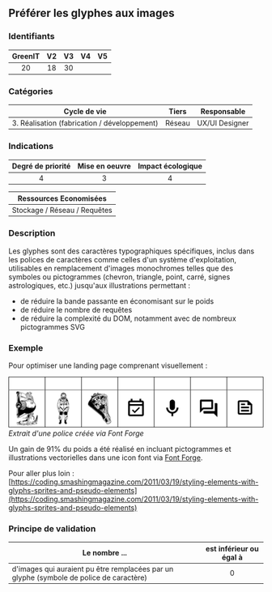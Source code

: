 ## Préférer les glyphes aux images

### Identifiants

| GreenIT | V2  | V3  | V4  | V5  |
| :-----: | :-: | :-: | :-: | :-: |
|   20    | 18  | 30  |     |     |

### Catégories

|                 Cycle de vie                 | Tiers  |  Responsable   |
| :------------------------------------------: | :----: | :------------: |
| 3. Réalisation (fabrication / développement) | Réseau | UX/UI Designer |

### Indications

| Degré de priorité | Mise en oeuvre | Impact écologique |
| :---------------: | :------------: | :---------------: |
|         4         |       3        |         4         |

|    Ressources Economisées    |
| :--------------------------: |
| Stockage / Réseau / Requêtes |

### Description

Les glyphes sont des caractères typographiques spécifiques, inclus dans les polices de caractères comme celles d'un système d'exploitation, utilisables en remplacement d'images monochromes telles que des symboles ou pictogrammes (chevron, triangle, point, carré, signes astrologiques, etc.) jusqu'aux illustrations permettant :

- de réduire la bande passante en économisant sur le poids
- de réduire le nombre de requêtes
- de réduire la complexité du DOM, notamment avec de nombreux pictogrammes SVG

### Exemple

Pour optimiser une landing page comprenant visuellement :

![Exemple de police créée via Font Forge pour illustrer une landing page](https://github.com/florinesueur/images/blob/main/vue-font-forge.svg)
_Extrait d'une police créée via Font Forge_

Un gain de 91% du poids a été réalisé en incluant pictogrammes et illustrations vectorielles dans une icon font via [Font Forge](https://fontforge.org/en-US/).

Pour aller plus loin : [https://coding.smashingmagazine.com/2011/03/19/styling-elements-with-glyphs-sprites-and-pseudo-elements](https://coding.smashingmagazine.com/2011/03/19/styling-elements-with-glyphs-sprites-and-pseudo-elements)

### Principe de validation

| Le nombre ...                                                                           | est inférieur ou égal à |
| --------------------------------------------------------------------------------------- | :---------------------: |
| d'images qui auraient pu être remplacées par un glyphe (symbole de police de caractère) |            0            |
